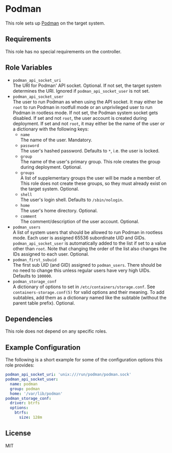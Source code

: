 Podman
======

This role sets up [Podman](https://podman.io/) on the target system.

Requirements
------------

This role has no special requirements on the controller.

Role Variables
--------------

* `podman_api_socket_uri`  
  The URI for Podman' API socket.
  Optional.
  If not set, the target system determines the URI.
  Ignored if `podman_api_socket_user` is not set.
* `podman_api_socket_user`  
  The user to run Podman as when using the API socket.
  It may either be `root` to run Podman in rootfull mode or an unprivileged user to run Podman in rootless mode.
  If not set, the Podman system socket gets disabled.
  If set and not `root`, the user account is created during deployment.
  If set and not `root`, it may either be the name of the user or a dictionary with the following keys:
  * `name`  
    The name of the user.
    Mandatory.
  * `password`  
    The user's hashed password.
    Defaults to `*`, i.e. the user is locked.
  * `group`  
    The name of the user's primary group.
    This role creates the group during deployment.
    Optional.
  * `groups`  
    A list of supplementary groups the user will be made a member of.
    This role does not create these groups, so they must already exist on the target system.
    Optional.
  * `shell`  
    The user's login shell.
    Defaults to `/sbin/nologin`.
  * `home`  
    The user's home directory.
    Optional.
  * `comment`  
    The comment/description of the user account.
    Optional.
* `podman_users`  
  A list of system users that should be allowed to run Podman in rootless mode.
  Each user is assigned 65536 subordinate UID and GIDs.
  `podman_api_socket_user` is automatically added to the list if set to a value other than `root`.
  Note that changing the order of the list also changes the IDs assigned to each user.
  Optional.
* `podman_first_subuid`  
  The first sub UID (and GID) assigned to `podman_users`.
  There should be no need to change this unless regular users have very high UIDs.
  Defaults to `100000`.
* `podman_storage_conf`  
  A dictionary of options to set in `/etc/containers/storage.conf`.
  See `containers-storage.conf(5)` for valid options and their meaning.
  To add subtables, add them as a dictionary named like the subtable (without the parent table prefix).
  Optional.

Dependencies
------------

This role does not depend on any specific roles.

Example Configuration
---------------------

The following is a short example for some of the configuration options this role provides:

```yaml
podman_api_socket_uri: 'unix:///run/podman/podman.sock'
podman_api_socket_user:
  name: podman
  group: podman
  home: '/var/lib/podman'
podman_storage_conf:
  driver: btrfs
  options:
    btrfs:
      size: 128m
```

License
-------

MIT
